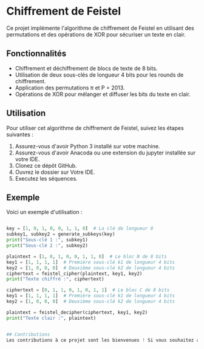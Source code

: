# Chiffrement de Feistel

Ce projet implémente l'algorithme de chiffrement de Feistel en utilisant des permutations et des opérations de XOR pour sécuriser un texte en clair.

## Fonctionnalités

- Chiffrement et déchiffrement de blocs de texte de 8 bits.
- Utilisation de deux sous-clés de longueur 4 bits pour les rounds de chiffrement.
- Application des permutations π et P = 2013.
- Opérations de XOR pour mélanger et diffuser les bits du texte en clair.

## Utilisation

Pour utiliser cet algorithme de chiffrement de Feistel, suivez les étapes suivantes :

1. Assurez-vous d'avoir Python 3 installé sur votre machine.
2. Assurez-vous d'avoir Anacoda ou une extension du jupyter installée sur votre IDE.
3. Clonez ce dépôt GitHub.
4. Ouvrez le dossier sur Votre IDE.
5. Executez les séquences.

## Exemple

Voici un exemple d'utilisation :

```python

key = [1, 0, 1, 0, 0, 1, 1, 0]  # La clé de longueur 8
subkey1, subkey2 = generate_subkeys(key)
print("Sous-clé 1 :", subkey1)
print("Sous-clé 2 :", subkey2)

plaintext = [1, 0, 1, 0, 0, 1, 1, 0]  # Le bloc N de 8 bits
key1 = [1, 1, 1, 1]  # Première sous-clé k1 de longueur 4 bits
key2 = [1, 0, 0, 0]  # Deuxième sous-clé k2 de longueur 4 bits
ciphertext = feistel_cipher(plaintext, key1, key2)
print("Texte chiffré :", ciphertext)

ciphertext = [0, 1, 1, 0, 1, 0, 1, 1]  # Le bloc C de 8 bits
key1 = [1, 1, 1, 1]  # Première sous-clé k1 de longueur 4 bits
key2 = [1, 0, 0, 0]  # Deuxième sous-clé k2 de longueur 4 bits

plaintext = feistel_decipher(ciphertext, key1, key2)
print("Texte clair :", plaintext)


## Contributions
Les contributions à ce projet sont les bienvenues ! Si vous souhaitez apporter des améliorations, corriger des bugs ou ajouter de nouvelles fonctionnalités, n hésitez pas à ouvrir une demande d extraction.